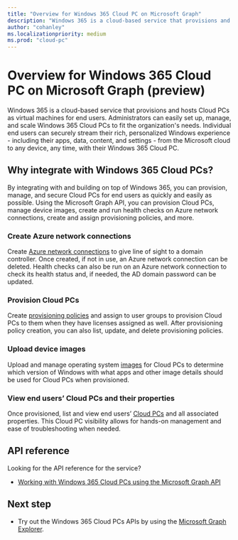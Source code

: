 ```yaml
---
title: "Overview for Windows 365 Cloud PC on Microsoft Graph"
description: "Windows 365 is a cloud-based service that provisions and hosts Cloud PCs as virtual machines for end users."
author: "cohanley"
ms.localizationpriority: medium
ms.prod: "cloud-pc"
---
```


# Overview for Windows 365 Cloud PC on Microsoft Graph (preview)

Windows 365 is a cloud-based service that provisions and hosts Cloud PCs as virtual machines for end users. Administrators can easily set up, manage, and scale Windows 365 Cloud PCs to fit the organization's needs. Individual end users can securely stream their rich, personalized Windows experience - including their apps, data, content, and settings - from the Microsoft cloud to any device, any time, with their Windows 365 Cloud PC.

## Why integrate with Windows 365 Cloud PCs? 

By integrating with and building on top of Windows 365, you can provision, manage, and secure Cloud PCs for end users as quickly and easily as possible. Using the Microsoft Graph API, you can provision Cloud PCs, manage device images, create and run health checks on Azure network connections, create and assign provisioning policies, and more.  

### Create Azure network connections

Create [Azure network connections](/graph/api/resources/cloudpconpremisesconnection?view=graph-rest-beta&preserve-view=true) to give line of sight to a domain controller. Once created, if not in use, an Azure network connection can be deleted. Health checks can also be run on an Azure network connection to check its health status and, if needed, the AD domain password can be updated. 

### Provision Cloud PCs

Create [provisioning policies](/graph/api/resources/cloudpcprovisioningpolicy?view=graph-rest-beta&preserve-view=true) and assign to user groups to provision Cloud PCs to them when they have licenses assigned as well. After provisioning policy creation, you can also list, update, and delete provisioning policies. 

### Upload device images

Upload and manage operating system [images](/graph/api/resources/cloudpcdeviceimage?view=graph-rest-beta&preserve-view=true) for Cloud PCs to determine which version of Windows with what apps and other image details should be used for Cloud PCs when provisioned.  

### View end users’ Cloud PCs and their properties

Once provisioned, list and view end users’ [Cloud PCs](/graph/api/resources/cloudpc?view=graph-rest-beta&preserve-view=true) and all associated properties. This Cloud PC visibility allows for hands-on management and ease of troubleshooting when needed. 

## API reference

Looking for the API reference for the service?
- [Working with Windows 365 Cloud PCs using the Microsoft Graph API](/graph/api/resources/cloudpc-api-overview?view=graph-rest-beta&preserve-view=true)

## Next step

- Try out the Windows 365 Cloud PCs APIs by using the [Microsoft Graph Explorer](https://developer.microsoft.com/graph/graph-explorer).
